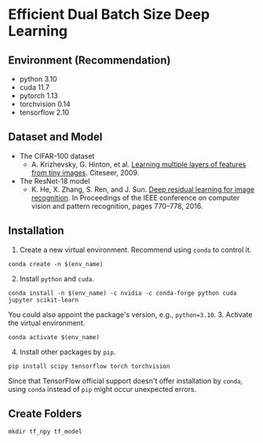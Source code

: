# Efficient Dual Batch Size Deep Learning

## Environment (Recommendation)
- python 3.10
- cuda 11.7
- pytorch 1.13
- torchvision 0.14
- tensorflow 2.10

## Dataset and Model
- The CIFAR-100 dataset
  - A. Krizhevsky, G. Hinton, et al. [Learning multiple layers of features from tiny images](https://www.cs.toronto.edu/~kriz/learning-features-2009-TR.pdf). Citeseer, 2009.
- The ResNet-18 model
  - K. He, X. Zhang, S. Ren, and J. Sun. [Deep residual learning for image recognition](https://doi.org/10.48550/arXiv.1512.03385). In Proceedings of the IEEE conference on computer vision and pattern recognition, pages 770–778, 2016.

## Installation
1. Create a new virtual environment. Recommend using `conda` to control it.
  ```
  conda create -n $(env_name)
  ```
2. Install `python` and `cuda`.
  ```
  conda install -n $(env_name) -c nvidia -c conda-forge python cuda jupyter scikit-learn
  ```
  You could also appoint the package's version, e.g., `python=3.10`.
3. Activate the virtual environment.
  ```
  conda activate $(env_name)
  ```
4. Install other packages by `pip`.
  ```
  pip install scipy tensorflow torch torchvision
  ```
  Since that TensorFlow official support doesn't offer installation by `conda`, using `conda` instead of `pip` might occur unexpected errors.

## Create Folders
`mkdir tf_npy tf_model`

<!--
## DBSL
Run `DBSL.py` by:
```
python DBSL.py -a='$(serverIP)' -w=$(wordSize) -r=$(rank)
```
- You should check ufw first
  - need the permission to access any `port` of the devices
  - `ufw allow from $(deviceIP)`
  - maybe you also need to modify `/etc/hosts` and comment `127.0.0.1 localhost`
  - suck PyTorch RPC zzz...
- addres: Server IP
- world: numbers of machines on parameter server
- rank: 1~(w-1) if worker, 0 if server
- hyperparameters in code:
    - a, b: device information, get from linear regression
    - num_GPU, num_small
    - base_BS, base_LR
    - extra_time_ratio
    - rounds, threshold, gamma

## Plot Figure
Please use `Makefile` under the directory `plot`.
1. gnuplot: `make gnuplot`
2. pyplot: `make pyplot`
3. both: `make`
4. clean: `make clean`
-->